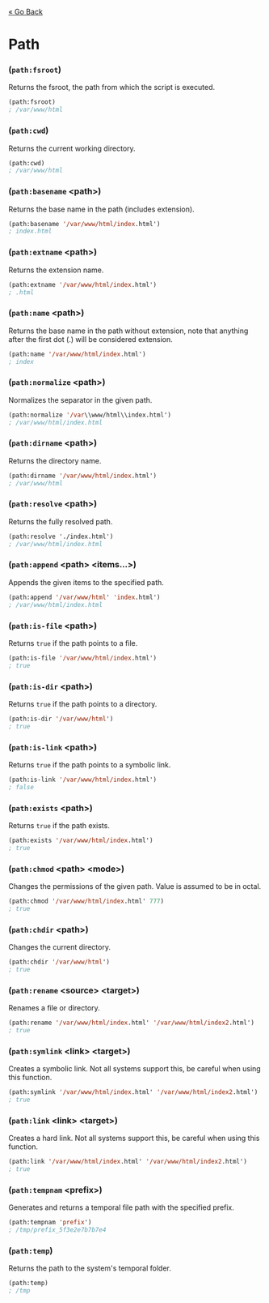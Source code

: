 [&laquo; Go Back](./README.md)
# Path


### (`path:fsroot`)
Returns the fsroot, the path from which the script is executed.
```lisp
(path:fsroot)
; /var/www/html
```

### (`path:cwd`)
Returns the current working directory.
```lisp
(path:cwd)
; /var/www/html
```

### (`path:basename` \<path>)
Returns the base name in the path (includes extension).
```lisp
(path:basename '/var/www/html/index.html')
; index.html
```

### (`path:extname` \<path>)
Returns the extension name.
```lisp
(path:extname '/var/www/html/index.html')
; .html
```

### (`path:name` \<path>)
Returns the base name in the path without extension, note that anything after the first dot (.) will be considered extension.
```lisp
(path:name '/var/www/html/index.html')
; index
```

### (`path:normalize` \<path>)
Normalizes the separator in the given path.
```lisp
(path:normalize '/var\\www/html\\index.html')
; /var/www/html/index.html
```

### (`path:dirname` \<path>)
Returns the directory name.
```lisp
(path:dirname '/var/www/html/index.html')
; /var/www/html
```

### (`path:resolve` \<path>)
Returns the fully resolved path.
```lisp
(path:resolve './index.html')
; /var/www/html/index.html
```

### (`path:append` \<path> \<items...>)
Appends the given items to the specified path.
```lisp
(path:append '/var/www/html' 'index.html')
; /var/www/html/index.html
```

### (`path:is-file` \<path>)
Returns `true` if the path points to a file.
```lisp
(path:is-file '/var/www/html/index.html')
; true
```

### (`path:is-dir` \<path>)
Returns `true` if the path points to a directory.
```lisp
(path:is-dir '/var/www/html')
; true
```

### (`path:is-link` \<path>)
Returns `true` if the path points to a symbolic link.
```lisp
(path:is-link '/var/www/html/index.html')
; false
```

### (`path:exists` \<path>)
Returns `true` if the path exists.
```lisp
(path:exists '/var/www/html/index.html')
; true
```

### (`path:chmod` \<path> \<mode>)
Changes the permissions of the given path. Value is assumed to be in octal.
```lisp
(path:chmod '/var/www/html/index.html' 777)
; true
```

### (`path:chdir` \<path>)
Changes the current directory.
```lisp
(path:chdir '/var/www/html')
; true
```

### (`path:rename` \<source> \<target>)
Renames a file or directory.
```lisp
(path:rename '/var/www/html/index.html' '/var/www/html/index2.html')
; true
```

### (`path:symlink` \<link> \<target>)
Creates a symbolic link. Not all systems support this, be careful when using this function.
```lisp
(path:symlink '/var/www/html/index.html' '/var/www/html/index2.html')
; true
```

### (`path:link` \<link> \<target>)
Creates a hard link. Not all systems support this, be careful when using this function.
```lisp
(path:link '/var/www/html/index.html' '/var/www/html/index2.html')
; true
```

### (`path:tempnam` \<prefix>)
Generates and returns a temporal file path with the specified prefix.
```lisp
(path:tempnam 'prefix')
; /tmp/prefix_5f3e2e7b7b7e4
```

### (`path:temp`)
Returns the path to the system's temporal folder.
```lisp
(path:temp)
; /tmp
```
